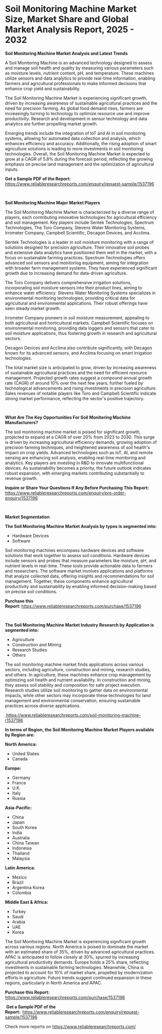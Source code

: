 <p><h1>Soil Monitoring Machine Market Size, Market Share and Global Market Analysis Report, 2025 - 2032</h1></p><p><strong>Soil Monitoring Machine Market Analysis and Latest Trends</strong></p>
<p><p>A Soil Monitoring Machine is an advanced technology designed to assess and manage soil health and quality by measuring various parameters such as moisture levels, nutrient content, pH, and temperature. These machines utilize sensors and data analytics to provide real-time information, enabling farmers and agricultural professionals to make informed decisions that enhance crop yield and sustainability.</p><p>The Soil Monitoring Machine Market is experiencing significant growth, driven by increasing awareness of sustainable agricultural practices and the need for precision farming. As global food demand rises, farmers are increasingly turning to technology to optimize resource use and improve productivity. Research and development in sensor technology and data analytics are further propelling market growth.</p><p>Emerging trends include the integration of IoT and AI in soil monitoring systems, allowing for automated data collection and analysis, which enhances efficiency and accuracy. Additionally, the rising adoption of smart agriculture solutions is leading to more investments in soil monitoring technologies. Overall, the Soil Monitoring Machine Market is expected to grow at a CAGR of 5.8% during the forecast period, reflecting the growing emphasis on precise land management and the optimization of agricultural inputs.</p></p>
<p><strong>Get a Sample PDF of the Report:&nbsp;</strong> <a href="https://www.reliableresearchreports.com/enquiry/request-sample/1537196?utm_campaign=3193&utm_medium=2&utm_source=Github&utm_content=ia&utm_term=11042025&utm_id=soil-monitoring-machine">https://www.reliableresearchreports.com/enquiry/request-sample/1537196</a></p>
<p>&nbsp;</p>
<p><strong>Soil Monitoring Machine Major Market Players</strong></p>
<p><p>The Soil Monitoring Machine Market is characterized by a diverse range of players, each contributing innovative technologies for agricultural efficiency and soil management. Key players include Sentek Technologies, Spectrum Technologies, The Toro Company, Stevens Water Monitoring Systems, Irrometer Company, Campbell Scientific, Decagon Devices, and Acclima.</p><p>Sentek Technologies is a leader in soil moisture monitoring with a range of solutions designed for precision agriculture. Their innovative soil probes and extensive data analytics have positioned them well in the market, with a focus on sustainable farming practices. Spectrum Technologies offers advanced soil sensors and monitoring equipment, aiming for integration with broader farm management systems. They have experienced significant growth due to increasing demand for data-driven agriculture.</p><p>The Toro Company delivers comprehensive irrigation solutions, incorporating soil moisture sensors into their product lines, aiming to enhance water efficiency. Stevens Water Monitoring Systems specializes in environmental monitoring technologies, providing critical data for agricultural and environmental applications. Their robust offerings have seen steady market growth.</p><p>Irrometer Company pioneers in soil moisture measurement, appealing to both agricultural and horticultural markets. Campbell Scientific focuses on environmental monitoring, providing data loggers and sensors that cater to soil moisture applications, thus fostering growth in research and agricultural sectors.</p><p>Decagon Devices and Acclima also contribute significantly, with Decagon known for its advanced sensors, and Acclima focusing on smart irrigation technologies. </p><p>The total market size is anticipated to grow, driven by increasing awareness of sustainable agricultural practices and the need for efficient resource management. Projected growth rates suggest a compound annual growth rate (CAGR) of around 10% over the next few years, further fueled by technological advancements and rising investments in precision agriculture. Sales revenues of notable players like Toro and Campbell Scientific indicate strong market performance, reflecting the sector's positive trajectory.</p></p>
<p>&nbsp;</p>
<p><strong>What Are The Key Opportunities For Soil Monitoring Machine Manufacturers?</strong></p>
<p><p>The soil monitoring machine market is poised for significant growth, projected to expand at a CAGR of over 20% from 2023 to 2030. This surge is driven by increasing agricultural efficiency demands, growing adoption of precision farming techniques, and heightened awareness of soil health's impact on crop yields. Advanced technologies such as IoT, AI, and remote sensing are enhancing soil analysis, enabling real-time monitoring and analytics. Key players are investing in R&D to innovate multifunctional devices. As sustainability becomes a priority, the future outlook indicates robust expansion, with emerging markets contributing substantially to revenue growth.</p></p>
<p><strong>Inquire or Share Your Questions If Any Before Purchasing This Report:</strong> <a href="https://www.reliableresearchreports.com/enquiry/pre-order-enquiry/1537196?utm_campaign=3193&utm_medium=2&utm_source=Github&utm_content=ia&utm_term=11042025&utm_id=soil-monitoring-machine">https://www.reliableresearchreports.com/enquiry/pre-order-enquiry/1537196</a></p>
<p>&nbsp;</p>
<p><strong>Market Segmentation</strong></p>
<p><strong>The Soil Monitoring Machine Market Analysis by types is segmented into:</strong></p>
<p><ul><li>Hardware Devices</li><li>Software</li></ul></p>
<p><p>Soil monitoring machines encompass hardware devices and software solutions that work together to assess soil conditions. Hardware devices include sensors and probes that measure parameters like moisture, pH, and nutrient levels in real-time. These tools provide actionable data to farmers and researchers. The software market involves applications and platforms that analyze collected data, offering insights and recommendations for soil management. Together, these components enhance agricultural productivity and sustainability by enabling informed decision-making based on precise soil conditions.</p></p>
<p><strong>Purchase this Report:&nbsp;</strong><a href="https://www.reliableresearchreports.com/purchase/1537196?utm_campaign=3193&utm_medium=2&utm_source=Github&utm_content=ia&utm_term=11042025&utm_id=soil-monitoring-machine">https://www.reliableresearchreports.com/purchase/1537196</a></p>
<p>&nbsp;</p>
<p><strong>The Soil Monitoring Machine Market Industry Research by Application is segmented into:</strong></p>
<p><ul><li>Agriculture</li><li>Construction and Mining</li><li>Research Studies</li><li>Others</li></ul></p>
<p><p>The soil monitoring machine market finds applications across various sectors, including agriculture, construction and mining, research studies, and others. In agriculture, these machines enhance crop management by optimizing soil health and nutrient availability. In construction and mining, they assess soil stability and composition for safe project execution. Research studies utilize soil monitoring to gather data on environmental impacts, while other sectors may incorporate these technologies for land management and environmental conservation, ensuring sustainable practices across diverse applications.</p></p>
<p><a href="https://www.reliableresearchreports.com/soil-monitoring-machine-r1537196?utm_campaign=3193&utm_medium=2&utm_source=Github&utm_content=ia&utm_term=11042025&utm_id=soil-monitoring-machine">&nbsp;https://www.reliableresearchreports.com/soil-monitoring-machine-r1537196</a></p>
<p><strong>In terms of Region, the Soil Monitoring Machine Market Players available by Region are:</strong></p>
<p>
    <p> <strong> North America: </strong>
        <ul>
            <li>United States</li>
            <li>Canada</li>
        </ul>
        </p> 
    <p> <strong> Europe: </strong>
        <ul>
            <li>Germany</li>
            <li>France</li>
            <li>U.K.</li>
            <li>Italy</li>
            <li>Russia</li>
        </ul>
        </p> 
    <p> <strong> Asia-Pacific: </strong>
        <ul>
            <li>China</li>
            <li>Japan</li>
            <li>South Korea</li>
            <li>India</li>
            <li>Australia</li>
            <li>China Taiwan</li>
            <li>Indonesia</li>
            <li>Thailand</li>
            <li>Malaysia</li>
        </ul>
        </p> 
    <p> <strong> Latin America: </strong>
        <ul>
            <li>Mexico</li>
            <li>Brazil</li>
            <li>Argentina Korea</li>
            <li>Colombia</li>
        </ul>
        </p> 
    <p> <strong> Middle East & Africa: </strong>
        <ul>
            <li>Turkey</li>
            <li>Saudi</li>
            <li>Arabia</li>
            <li>UAE</li>
            <li>Korea</li>
        </ul>
    </p>
    </p>
<p><p>The Soil Monitoring Machine Market is experiencing significant growth across various regions. North America is poised to dominate the market with an estimated share of 35%, driven by advanced agricultural practices. APAC is anticipated to follow closely at 30%, spurred by increasing agricultural productivity demands. Europe holds a 25% share, reflecting investments in sustainable farming technologies. Meanwhile, China is projected to account for 10% of market share, propelled by modernization efforts in agriculture. Future trends suggest continued expansion in these regions, particularly in North America and APAC.</p></p>
<p><strong>Purchase this Report: </strong><a href="https://www.reliableresearchreports.com/purchase/1537196?utm_campaign=3193&utm_medium=2&utm_source=Github&utm_content=ia&utm_term=11042025&utm_id=soil-monitoring-machine">https://www.reliableresearchreports.com/purchase/1537196</a></p>
<p>&nbsp;<strong>Get a Sample PDF of the Report:&nbsp;&nbsp;</strong><a href="https://www.reliableresearchreports.com/enquiry/request-sample/1537196?utm_campaign=3193&utm_medium=2&utm_source=Github&utm_content=ia&utm_term=11042025&utm_id=soil-monitoring-machine">https://www.reliableresearchreports.com/enquiry/request-sample/1537196</a></p>
<p><strong></strong></p>
<p>Check more reports on <a href="https://www.reliableresearchreports.com/?utm_campaign=3193&utm_medium=2&utm_source=Github&utm_content=ia&utm_term=11042025&utm_id=soil-monitoring-machine">https://www.reliableresearchreports.com/</a></p>